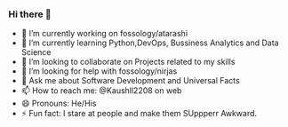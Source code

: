 ### Hi there 👋




- 🔭 I’m currently working on fossology/atarashi
- 🌱 I’m currently learning Python,DevOps, Bussiness Analytics and Data Science
- 👯 I’m looking to collaborate on Projects related to my skills
- 🤔 I’m looking for help with fossology/nirjas
- 💬 Ask me about Software Development and Universal Facts
- 📫 How to reach me: @Kaushll2208 on web
- 😄 Pronouns: He/His
- ⚡ Fun fact: I stare at people and make them SUppperr Awkward.

